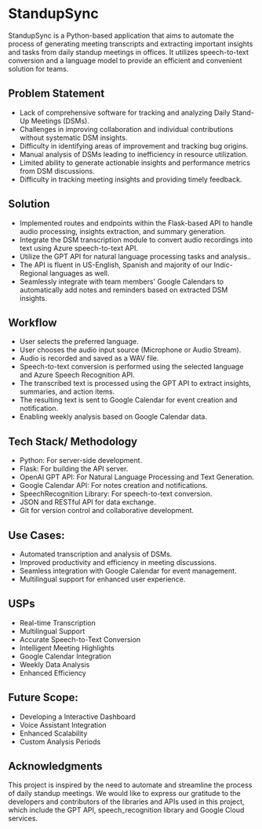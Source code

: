 # StandupSync

StandupSync is a Python-based application that aims to automate the process of generating meeting transcripts and extracting important insights and tasks from daily standup meetings in offices. It utilizes speech-to-text conversion and a language model to provide an efficient and convenient solution for teams.

## Problem Statement
- Lack of comprehensive software for tracking and analyzing Daily Stand-Up Meetings (DSMs).
- Challenges in improving collaboration and individual contributions without systematic DSM insights. 
- Difficulty in identifying areas of improvement and tracking bug origins. 
- Manual analysis of DSMs leading to inefficiency in resource utilization. 
- Limited ability to generate actionable insights and performance metrics from DSM discussions.
- Difficulty in tracking meeting insights and providing timely feedback.

## Solution 
- Implemented routes and endpoints within the Flask-based API to handle audio processing, insights extraction, and summary generation. 
- Integrate the DSM transcription module to convert audio recordings into text using Azure speech-to-text API.
- Utilize the GPT API for natural language processing tasks and analysis..
- The API is fluent in US-English, Spanish and majority of our Indic-Regional languages as well.
- Seamlessly integrate with team members' Google Calendars to automatically add notes and reminders based on extracted DSM insights.

## Workflow
- User selects the preferred language.
- User chooses the audio input source (Microphone or Audio Stream).
- Audio is recorded and saved as a WAV file.
- Speech-to-text conversion is performed using the selected language and Azure Speech Recognition API.
- The transcribed text is processed using the GPT API to extract insights, summaries, and action items.
- The resulting text is sent to Google Calendar for event creation and notification.
- Enabling weekly analysis based on Google Calendar data.

## Tech Stack/ Methodology
- Python: For server-side development.
- Flask: For building the API server.
- OpenAI GPT API: For Natural Language Processing and Text Generation.
- Google Calendar API: For notes creation and notifications.
- SpeechRecognition Library: For speech-to-text conversion.
- JSON and RESTful API for data exchange. 
- Git for version control and collaborative development.

## Use Cases:
- Automated transcription and analysis of DSMs.
- Improved productivity and efficiency in meeting discussions. 
- Seamless integration with Google Calendar for event management. 
- Multilingual support for enhanced user experience.

## USPs
- Real-time Transcription 
- Multilingual Support 
- Accurate Speech-to-Text Conversion
- Intelligent Meeting Highlights 
- Google Calendar Integration
- Weekly Data Analysis
- Enhanced Efficiency

## Future Scope:
- Developing a  Interactive Dashboard
- Voice Assistant Integration
- Enhanced Scalability
- Custom Analysis Periods

## Acknowledgments
This project is inspired by the need to automate and streamline the process of daily standup meetings. We would like to express our gratitude to the developers and contributors of the libraries and APIs used in this project, which include the GPT API, speech_recognition library and Google Cloud services.